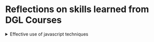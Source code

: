 # Reflections on skills learned from DGL Courses

<details>
  <summary> Effective use of javascript techniques</summary>

## Effective use of javascript techniques

So I was a student in the course `DGL 113 CVS1 2024 Winter Term`

That course was really helpful it was taught by Frank Lu, He taught CPS-100 too, that was my first computer science course ever and I am always grateful for helping me build my undertandings and giving me a good foundation on programming techniques.
Now, during the course `DGL 113` I learned a lot of javascript techniques one of them is the use of `setTimeOut` funciton. This function helped me to solve on of the major issue in my project. I will explain how this function helped me, first let me give a brief description about this function

### setTimeOut function:

So this is a javaScript buit-in function that is used to delay an action for a given time.

```javascript
setTimeout(() => {
  setIsAuthenticated(true);
}, 1000);
```

This is an example how I used the function in my project. Here there are two things we have to focus on:

- First, the action that has to be delayed in this case that is `setIsAuthenticated(true)`
- Second, how much time do we have to delay, here that is `1000`. Note that this is 1000 milli seconds milli means 1/1000. so here its 1000 milli seconds that is 1s.

#### How this function helped me in my project

So was struggling with an issue in my project

### Problem:

So while creating a new user, we navigate to the home page but the home page does'nt have the created user information. I will explain this in a simple step by step

1. Below is a simple demonstration of the function that create new user, the full version of the code is in `src/screens/EmployeeCreate.js`

```javascript
const handleCreateUser = async () => {
  const userCredential = await createUserWithEmailAndPassword(
    auth,
    email,
    password
  );
  const user = userCredential.user;
  await createUser(userData);
};
```

- The function `createUserWithEmailAndPassword()` is provided by firebase-auth package. This create a user in firebase authentication and create an authentication token
- The function `createUser() is an api calling function defined by me in for calling the api in `src/service/api.js` file.

2.  Below is a simple version of my home screen that switch the navigation based on the users authentication state.

```javascript


const Main = () => {
const [isAuthenticated, setIsAuthenticated] = useState(null);

onAuthStateChanged(auth, async user => {
if (user) {
setIsAuthenticated(true);
} else {
setIsAuthenticated(false);
}
});
return (
<NavigationContainer>
{isAuthenticated ? <UserStack /> : <AuthStack />}
</NavigationContainer>
);
};

```
 - The function `onAuthStateChanged()` is a function provided by the firebase-auth which get the state of the user whether authenticated or not.This function will get the user token immideattly after creating from the page usercreation page using the function `createUserWithEmailAndPassword()` as mentioned before.
 - `isAuthenticated` is a boolean that becomes true when authentication happens.
 - When the `isAuthenticated` is true it we go to the `UserStack` according to the logic ` {isAuthenticated ? <UserStack /> : <AuthStack />}`

#### Reason for the problem:
* So the problem is user go to the `HomeScreen` that is in the `UserStack` right away after the authentication.
* The api function `createUser(userData);`  takes atleast one second to create the date in the firebase database. But we are going to the home page before creating the data in the database 

* In the home page first thing that we do is do an api call to get the user detail using `useEffects`. 

* So we are trying to get the user information in the homepage before creating the user in formation in the database.


### Solution

```javascript


const Main = () => {
const [isAuthenticated, setIsAuthenticated] = useState(null);

onAuthStateChanged(auth, async user => {
if (user) {
setTimeout(() => {
  setIsAuthenticated(true);
}, 1000);
} else {
setIsAuthenticated(false);
}
});
return (
<NavigationContainer>
{isAuthenticated ? <UserStack /> : <AuthStack />}
</NavigationContainer>
);
};

```

* There is only one change in the App.js file that is we wrap the `setIsAuthenticated(true)` with a `setTimeOut` function and delay the action for a second.

* With this one second delay we navigate to the `HomeScreen` after one second of validation.

* This one second is enough for the api call `createUser()` to create the user data in the firebase database. 

* And now when we try to get user data in the `HomeScreen` we get the user because its already create a second ago. 

This is how we see the user information properly after creating a user in this case.



#### In conlusion

This is just one instance where learning the javaScript helped me to solve an issue in my project. Moreover, this project's fronend is build in `React Native`, which is a javascript framework. So with a good understanding of the javascript it was helpful for me to learn this frame work for the project.

</details>


